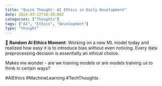 ```yaml
---
title: "Quick Thought: AI Ethics in Daily Development"
date: 2024-03-22T10:30:00Z
categories: ["Thoughts"]
tags: ["AI", "Ethics", "Development"]
type: "thought"
---
```


🤖 **Random AI Ethics Moment**: Working on a new ML model today and realized how easy it is to introduce bias without even noticing. Every data preprocessing decision is essentially an ethical choice.

Makes me wonder - are we training models or are models training us to think in certain ways?

#AIEthics #MachineLearning #TechThoughts